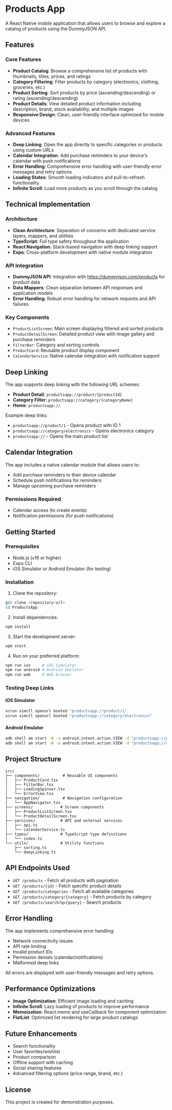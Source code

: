 # Products App

A React Native mobile application that allows users to browse and explore a catalog of products using the DummyJSON API.

## Features

### Core Features
- **Product Catalog**: Browse a comprehensive list of products with thumbnails, titles, prices, and ratings
- **Category Filtering**: Filter products by category (electronics, clothing, groceries, etc.)
- **Product Sorting**: Sort products by price (ascending/descending) or rating (ascending/descending)
- **Product Details**: View detailed product information including description, brand, stock availability, and multiple images
- **Responsive Design**: Clean, user-friendly interface optimized for mobile devices

### Advanced Features
- **Deep Linking**: Open the app directly to specific categories or products using custom URLs
- **Calendar Integration**: Add purchase reminders to your device's calendar with push notifications
- **Error Handling**: Comprehensive error handling with user-friendly error messages and retry options
- **Loading States**: Smooth loading indicators and pull-to-refresh functionality
- **Infinite Scroll**: Load more products as you scroll through the catalog

## Technical Implementation

### Architecture
- **Clean Architecture**: Separation of concerns with dedicated service layers, mappers, and utilities
- **TypeScript**: Full type safety throughout the application
- **React Navigation**: Stack-based navigation with deep linking support
- **Expo**: Cross-platform development with native module integration

### API Integration
- **DummyJSON API**: Integration with https://dummyjson.com/products for product data
- **Data Mappers**: Clean separation between API responses and application models
- **Error Handling**: Robust error handling for network requests and API failures

### Key Components
- `ProductListScreen`: Main screen displaying filtered and sorted products
- `ProductDetailScreen`: Detailed product view with image gallery and purchase reminders
- `FilterBar`: Category and sorting controls
- `ProductCard`: Reusable product display component
- `CalendarService`: Native calendar integration with notification support

## Deep Linking

The app supports deep linking with the following URL schemes:

- **Product Detail**: `productsapp://product/{productId}`
- **Category Filter**: `productsapp://category/{categoryName}`
- **Home**: `productsapp://`

Example deep links:
- `productsapp://product/1` - Opens product with ID 1
- `productsapp://category/electronics` - Opens electronics category
- `productsapp://` - Opens the main product list

## Calendar Integration

The app includes a native calendar module that allows users to:
- Add purchase reminders to their device calendar
- Schedule push notifications for reminders
- Manage upcoming purchase reminders

### Permissions Required
- Calendar access (to create events)
- Notification permissions (for push notifications)

## Getting Started

### Prerequisites
- Node.js (v16 or higher)
- Expo CLI
- iOS Simulator or Android Emulator (for testing)

### Installation

1. Clone the repository:
```bash
git clone <repository-url>
cd ProductsApp
```

2. Install dependencies:
```bash
npm install
```

3. Start the development server:
```bash
npm start
```

4. Run on your preferred platform:
```bash
npm run ios     # iOS Simulator
npm run android # Android Emulator
npm run web     # Web browser
```

### Testing Deep Links

#### iOS Simulator
```bash
xcrun simctl openurl booted "productsapp://product/1"
xcrun simctl openurl booted "productsapp://category/electronics"
```

#### Android Emulator
```bash
adb shell am start -W -a android.intent.action.VIEW -d "productsapp://product/1" com.productsapp.app
adb shell am start -W -a android.intent.action.VIEW -d "productsapp://category/electronics" com.productsapp.app
```

## Project Structure

```
src/
├── components/          # Reusable UI components
│   ├── ProductCard.tsx
│   ├── FilterBar.tsx
│   ├── LoadingSpinner.tsx
│   └── ErrorView.tsx
├── navigation/          # Navigation configuration
│   └── AppNavigator.tsx
├── screens/            # Screen components
│   ├── ProductListScreen.tsx
│   └── ProductDetailScreen.tsx
├── services/           # API and external services
│   ├── api.ts
│   └── calendarService.ts
├── types/              # TypeScript type definitions
│   └── index.ts
└── utils/              # Utility functions
    ├── sorting.ts
    └── deepLinking.ts
```

## API Endpoints Used

- `GET /products` - Fetch all products with pagination
- `GET /products/{id}` - Fetch specific product details
- `GET /products/categories` - Fetch all available categories
- `GET /products/category/{category}` - Fetch products by category
- `GET /products/search?q={query}` - Search products

## Error Handling

The app implements comprehensive error handling:
- Network connectivity issues
- API rate limiting
- Invalid product IDs
- Permission denials (calendar/notifications)
- Malformed deep links

All errors are displayed with user-friendly messages and retry options.

## Performance Optimizations

- **Image Optimization**: Efficient image loading and caching
- **Infinite Scroll**: Lazy loading of products to improve performance
- **Memoization**: React.memo and useCallback for component optimization
- **FlatList**: Optimized list rendering for large product catalogs

## Future Enhancements

- Search functionality
- User favorites/wishlist
- Product comparison
- Offline support with caching
- Social sharing features
- Advanced filtering options (price range, brand, etc.)

## License

This project is created for demonstration purposes.

